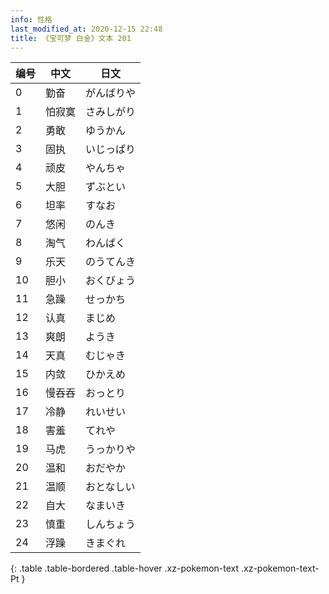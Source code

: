 ```yaml
---
info: 性格
last_modified_at: 2020-12-15 22:48
title: 《宝可梦 白金》文本 201
---
```

| 编号 | 中文 | 日文 |
| ---- | ---- | ---- |
| 0 | 勤奋 | がんばりや |
| 1 | 怕寂寞 | さみしがり |
| 2 | 勇敢 | ゆうかん |
| 3 | 固执 | いじっぱり |
| 4 | 顽皮 | やんちゃ |
| 5 | 大胆 | ずぶとい |
| 6 | 坦率 | すなお |
| 7 | 悠闲 | のんき |
| 8 | 淘气 | わんぱく |
| 9 | 乐天 | のうてんき |
| 10 | 胆小 | おくびょう |
| 11 | 急躁 | せっかち |
| 12 | 认真 | まじめ |
| 13 | 爽朗 | ようき |
| 14 | 天真 | むじゃき |
| 15 | 内敛 | ひかえめ |
| 16 | 慢吞吞 | おっとり |
| 17 | 冷静 | れいせい |
| 18 | 害羞 | てれや |
| 19 | 马虎 | うっかりや |
| 20 | 温和 | おだやか |
| 21 | 温顺 | おとなしい |
| 22 | 自大 | なまいき |
| 23 | 慎重 | しんちょう |
| 24 | 浮躁 | きまぐれ |
{: .table .table-bordered .table-hover .xz-pokemon-text .xz-pokemon-text-Pt }